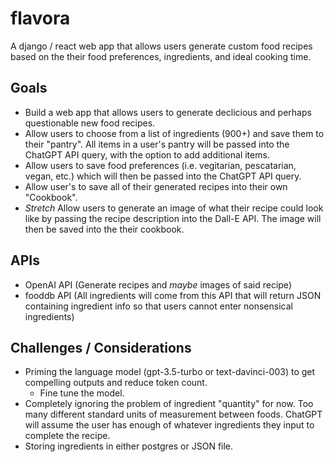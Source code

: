 # flavora

A django / react web app that allows users generate custom food recipes based on the their food preferences, ingredients, and ideal cooking time.

## Goals

- Build a web app that allows users to generate declicious and perhaps questionable new food recipes.
- Allow users to choose from a list of ingredients (900+) and save them to their "pantry". All items in a user's pantry will be passed into the ChatGPT API query, with the option to add additional items.
- Allow users to save food preferences (i.e. vegitarian, pescatarian, vegan, etc.) which will then be passed into the ChatGPT API query.
- Allow user's to save all of their generated recipes into their own "Cookbook".
- *Stretch* Allow users to generate an image of what their recipe could look like by passing the recipe description into the Dall-E API. The image will then be saved into the their cookbook.

## APIs

- OpenAI API (Generate recipes and *maybe* images of said recipe)
- fooddb API (All ingredients will come from this API that will return JSON containing ingredient info so that users cannot enter nonsensical ingredients)

## Challenges / Considerations

- Priming the language model (gpt-3.5-turbo or text-davinci-003) to get compelling outputs and reduce token count.
  - Fine tune the model.
 - Completely ignoring the problem of ingredient "quantity" for now. Too many different standard units of measurement between foods. ChatGPT will assume the user has enough of whatever ingredients they input to complete the recipe.
 - Storing ingredients in either postgres or JSON file. 

